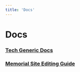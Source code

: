 ```yaml
---
title: 'Docs'
---
```


# Docs

### [Tech Generic Docs](tech.md)

### [Memorial Site Editing Guide](memorial.md)
